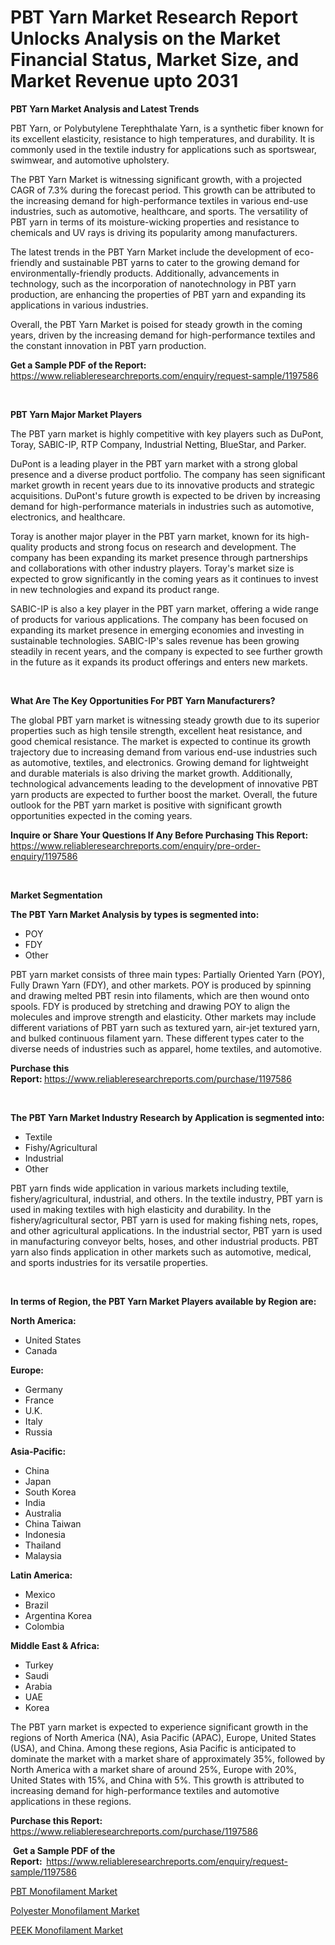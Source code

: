 <p><h1>PBT Yarn Market Research Report Unlocks Analysis on the Market Financial Status, Market Size, and Market Revenue upto 2031</h1></p><p><strong>PBT Yarn Market Analysis and Latest Trends</strong></p>
<p><p>PBT Yarn, or Polybutylene Terephthalate Yarn, is a synthetic fiber known for its excellent elasticity, resistance to high temperatures, and durability. It is commonly used in the textile industry for applications such as sportswear, swimwear, and automotive upholstery.</p><p>The PBT Yarn Market is witnessing significant growth, with a projected CAGR of 7.3% during the forecast period. This growth can be attributed to the increasing demand for high-performance textiles in various end-use industries, such as automotive, healthcare, and sports. The versatility of PBT yarn in terms of its moisture-wicking properties and resistance to chemicals and UV rays is driving its popularity among manufacturers.</p><p>The latest trends in the PBT Yarn Market include the development of eco-friendly and sustainable PBT yarns to cater to the growing demand for environmentally-friendly products. Additionally, advancements in technology, such as the incorporation of nanotechnology in PBT yarn production, are enhancing the properties of PBT yarn and expanding its applications in various industries.</p><p>Overall, the PBT Yarn Market is poised for steady growth in the coming years, driven by the increasing demand for high-performance textiles and the constant innovation in PBT yarn production.</p></p>
<p><strong>Get a Sample PDF of the Report:&nbsp;</strong> <a href="https://www.reliableresearchreports.com/enquiry/request-sample/1197586">https://www.reliableresearchreports.com/enquiry/request-sample/1197586</a></p>
<p>&nbsp;</p>
<p><strong>PBT Yarn Major Market Players</strong></p>
<p><p>The PBT yarn market is highly competitive with key players such as DuPont, Toray, SABIC-IP, RTP Company, Industrial Netting, BlueStar, and Parker. </p><p>DuPont is a leading player in the PBT yarn market with a strong global presence and a diverse product portfolio. The company has seen significant market growth in recent years due to its innovative products and strategic acquisitions. DuPont's future growth is expected to be driven by increasing demand for high-performance materials in industries such as automotive, electronics, and healthcare.</p><p>Toray is another major player in the PBT yarn market, known for its high-quality products and strong focus on research and development. The company has been expanding its market presence through partnerships and collaborations with other industry players. Toray's market size is expected to grow significantly in the coming years as it continues to invest in new technologies and expand its product range.</p><p>SABIC-IP is also a key player in the PBT yarn market, offering a wide range of products for various applications. The company has been focused on expanding its market presence in emerging economies and investing in sustainable technologies. SABIC-IP's sales revenue has been growing steadily in recent years, and the company is expected to see further growth in the future as it expands its product offerings and enters new markets.</p></p>
<p>&nbsp;</p>
<p><strong>What Are The Key Opportunities For PBT Yarn Manufacturers?</strong></p>
<p><p>The global PBT yarn market is witnessing steady growth due to its superior properties such as high tensile strength, excellent heat resistance, and good chemical resistance. The market is expected to continue its growth trajectory due to increasing demand from various end-use industries such as automotive, textiles, and electronics. Growing demand for lightweight and durable materials is also driving the market growth. Additionally, technological advancements leading to the development of innovative PBT yarn products are expected to further boost the market. Overall, the future outlook for the PBT yarn market is positive with significant growth opportunities expected in the coming years.</p></p>
<p><strong>Inquire or Share Your Questions If Any Before Purchasing This Report:</strong> <a href="https://www.reliableresearchreports.com/enquiry/pre-order-enquiry/1197586">https://www.reliableresearchreports.com/enquiry/pre-order-enquiry/1197586</a></p>
<p>&nbsp;</p>
<p><strong>Market Segmentation</strong></p>
<p><strong>The PBT Yarn Market Analysis by types is segmented into:</strong></p>
<p><ul><li>POY</li><li>FDY</li><li>Other</li></ul></p>
<p><p>PBT yarn market consists of three main types: Partially Oriented Yarn (POY), Fully Drawn Yarn (FDY), and other markets. POY is produced by spinning and drawing melted PBT resin into filaments, which are then wound onto spools. FDY is produced by stretching and drawing POY to align the molecules and improve strength and elasticity. Other markets may include different variations of PBT yarn such as textured yarn, air-jet textured yarn, and bulked continuous filament yarn. These different types cater to the diverse needs of industries such as apparel, home textiles, and automotive.</p></p>
<p><strong>Purchase this Report:&nbsp;</strong><a href="https://www.reliableresearchreports.com/purchase/1197586">https://www.reliableresearchreports.com/purchase/1197586</a></p>
<p>&nbsp;</p>
<p><strong>The PBT Yarn Market Industry Research by Application is segmented into:</strong></p>
<p><ul><li>Textile</li><li>Fishy/Agricultural</li><li>Industrial</li><li>Other</li></ul></p>
<p><p>PBT yarn finds wide application in various markets including textile, fishery/agricultural, industrial, and others. In the textile industry, PBT yarn is used in making textiles with high elasticity and durability. In the fishery/agricultural sector, PBT yarn is used for making fishing nets, ropes, and other agricultural applications. In the industrial sector, PBT yarn is used in manufacturing conveyor belts, hoses, and other industrial products. PBT yarn also finds application in other markets such as automotive, medical, and sports industries for its versatile properties.</p></p>
<p>&nbsp;</p>
<p><strong>In terms of Region, the PBT Yarn Market Players available by Region are:</strong></p>
<p>
    <p> <strong> North America: </strong>
        <ul>
            <li>United States</li>
            <li>Canada</li>
        </ul>
        </p> 
    <p> <strong> Europe: </strong>
        <ul>
            <li>Germany</li>
            <li>France</li>
            <li>U.K.</li>
            <li>Italy</li>
            <li>Russia</li>
        </ul>
        </p> 
    <p> <strong> Asia-Pacific: </strong>
        <ul>
            <li>China</li>
            <li>Japan</li>
            <li>South Korea</li>
            <li>India</li>
            <li>Australia</li>
            <li>China Taiwan</li>
            <li>Indonesia</li>
            <li>Thailand</li>
            <li>Malaysia</li>
        </ul>
        </p> 
    <p> <strong> Latin America: </strong>
        <ul>
            <li>Mexico</li>
            <li>Brazil</li>
            <li>Argentina Korea</li>
            <li>Colombia</li>
        </ul>
        </p> 
    <p> <strong> Middle East & Africa: </strong>
        <ul>
            <li>Turkey</li>
            <li>Saudi</li>
            <li>Arabia</li>
            <li>UAE</li>
            <li>Korea</li>
        </ul>
    </p>
    </p>
<p><p>The PBT yarn market is expected to experience significant growth in the regions of North America (NA), Asia Pacific (APAC), Europe, United States (USA), and China. Among these regions, Asia Pacific is anticipated to dominate the market with a market share of approximately 35%, followed by North America with a market share of around 25%, Europe with 20%, United States with 15%, and China with 5%. This growth is attributed to increasing demand for high-performance textiles and automotive applications in these regions.</p></p>
<p><strong>Purchase this Report: </strong><a href="https://www.reliableresearchreports.com/purchase/1197586">https://www.reliableresearchreports.com/purchase/1197586</a></p>
<p>&nbsp;<strong>Get a Sample PDF of the Report:&nbsp;&nbsp;</strong><a href="https://www.reliableresearchreports.com/enquiry/request-sample/1197586">https://www.reliableresearchreports.com/enquiry/request-sample/1197586</a></p>
<p><strong></strong></p>
<p><p><a href="https://github.com/Sarissaschmalingtr6fz2739/Market-Research-Report-List-1/blob/main/pbt-monofilament-market.md">PBT Monofilament Market</a></p><p><a href="https://github.com/jj19131/Market-Research-Report-List-1/blob/main/polyester-monofilament-market.md">Polyester Monofilament Market</a></p><p><a href="https://github.com/jodemen/Market-Research-Report-List-1/blob/main/peek-monofilament-market.md">PEEK Monofilament Market</a></p></p>